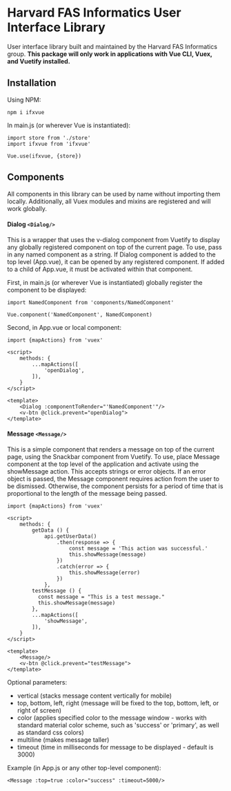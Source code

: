 # Harvard FAS Informatics User Interface Library

User interface library built and maintained by the Harvard FAS Informatics group. **This package will only work in applications with Vue CLI, Vuex, and Vuetify installed.**

## Installation

Using NPM:
```
npm i ifxvue
```

In main.js (or wherever Vue is instantiated):

```
import store from './store'
import ifxvue from 'ifxvue'

Vue.use(ifxvue, {store})
```

## Components
All components in this library can be used by name without importing them locally. Additionally, all Vuex modules and mixins are registered and will work globally.

#### Dialog `<Dialog/>`
This is a wrapper that uses the v-dialog component from Vuetify to display any globally registered component on top of the current page. To use, pass in any named component as a string. If Dialog component is added to the top level (App.vue), it can be opened by any registered component. If added to a child of App.vue, it must be activated within that component.

First, in main.js (or wherever Vue is instantiated) globally register the component to be displayed:
```
import NamedComponent from 'components/NamedComponent'

Vue.component('NamedComponent', NamedComponent)
```

Second, in App.vue or local component:
```
import {mapActions} from 'vuex'

<script>
    methods: {
        ...mapActions([
            'openDialog',
        ]),
    }
</script>

<template>
    <Dialog :componentToRender="'NamedComponent'"/>
    <v-btn @click.prevent="openDialog">
</template>
```

#### Message `<Message/>`
This is a simple component that renders a message on top of the current page, using the Snackbar component from Vuetify. To use, place Message component at the top level of the application and activate using the showMessage action. This accepts strings or error objects. If an error object is passed, the Message component requires action from the user to be dismissed. Otherwise, the component persists for a period of time that is proportional to the length of the message being passed.

```
import {mapActions} from 'vuex'

<script>
    methods: {
        getData () {
            api.getUserData()
                .then(response => {
                    const message = 'This action was successful.'
                    this.showMessage(message)
                })
                .catch(error => {
                    this.showMessage(error)
                })
            },
        testMessage () {
          const message = "This is a test message."
          this.showMessage(message)
        },
        ...mapActions([
            'showMessage',
        ]),
    }
</script>

<template>
    <Message/>
    <v-btn @click.prevent="testMessage">
</template>

```
Optional parameters:
- vertical (stacks message content vertically for mobile)
- top, bottom, left, right (message will be fixed to the top, bottom, left, or right of screen)
- color (applies specified color to the message window - works with standard material color scheme, such as 'success' or 'primary', as well as standard css colors)
- multiline (makes message taller)
- timeout (time in milliseconds for message to be displayed - default is 3000)

Example (in App.js or any other top-level component):
```
<Message :top=true :color="success" :timeout=5000/>
```